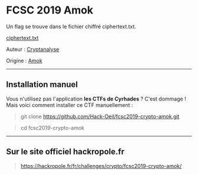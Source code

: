 # FCSC 2019 Amok

Un flag se trouve dans le fichier chiffré ciphertext.txt.


[ciphertext.txt](ciphertext.txt)



Auteur : [Cryptanalyse](https://twitter.com/Cryptanalyse)

Origine : [Amok](https://hackropole.fr/fr/challenges/crypto/fcsc2019-crypto-amok/)


-----------

## Installation manuel
Vous n'utilisez pas l'application **les CTFs de Cyrhades** ? C'est dommage !
Mais voici comment installer ce CTF manuellement :

> git clone https://github.com/Hack-Oeil/fcsc2019-crypto-amok.git

> cd fcsc2019-crypto-amok


-----------

## Sur le site officiel hackropole.fr
> https://hackropole.fr/fr/challenges/crypto/fcsc2019-crypto-amok/